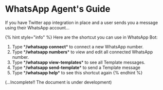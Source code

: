 # WhatsApp Agent's Guide

If you have Twitter app integration in place and a user sends you a message using their WhatsApp account...

{% hint style="info" %}
Here are the shortcut you can use in WhatsApp Bot:  
1. Type \***/whatsapp connect**\* to connect a new WhatsApp number.  
2. Type \***/whatsapp numbers**\* to view and edit all connected WhatsApp number.  
3. Type \***/whatsapp view-templates**\* to see all Template messages.  
4. Type \***/whatsapp send-template**\* to send a Template message  
5. Type \***/whatsapp help**\* to see this shortcut again
{% endhint %}

\(...Incomplete!! The document is under development\)

